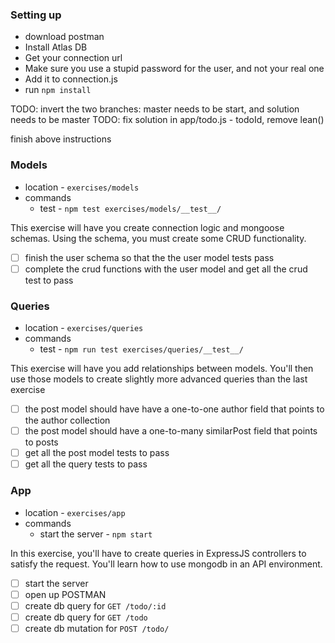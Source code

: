 ### Setting up

- download postman
- Install Atlas DB
- Get your connection url
- Make sure you use a stupid password for the user, and not your real one
- Add it to connection.js
- run `npm install`

TODO: invert the two branches: master needs to be start, and solution needs to be master
TODO: fix solution in app/todo.js - todoId, remove lean()

finish above instructions

### Models

- location - `exercises/models`
- commands
  - test - `npm test exercises/models/__test__/`

This exercise will have you create connection logic and mongoose schemas. Using the schema, you must create some CRUD functionality.

- [ ] finish the user schema so that the the user model tests pass
- [ ] complete the crud functions with the user model and get all the crud test to pass

### Queries

- location - `exercises/queries`
- commands
  - test - `npm run test exercises/queries/__test__/`

This exercise will have you add relationships between models. You'll then use those models to create slightly more advanced queries than the last exercise

- [ ] the post model should have have a one-to-one author field that points to the author collection
- [ ] the post model should have a one-to-many similarPost field that points to posts
- [ ] get all the post model tests to pass
- [ ] get all the query tests to pass

### App

- location - `exercises/app`
- commands
  - start the server - `npm start`

In this exercise, you'll have to create queries in ExpressJS controllers to satisfy the request. You'll learn how to use mongodb in an API environment.

- [ ] start the server
- [ ] open up POSTMAN
- [ ] create db query for `GET /todo/:id`
- [ ] create db query for `GET /todo`
- [ ] create db mutation for `POST /todo/`
